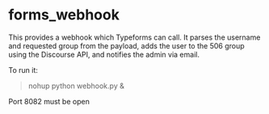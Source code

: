 # forms_webhook
This provides a webhook which Typeforms can call. It parses the username and requested group from the payload, adds the user to the 506 group using the Discourse API, and notifies the admin via email.

To run it:

> nohup python webhook.py &

Port 8082 must be open

